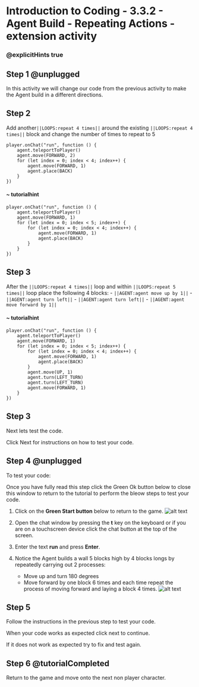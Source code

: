 # Introduction to Coding - 3.3.2 - Agent Build - Repeating Actions - extension activity

### @explicitHints true

## Step 1 @unplugged
In this activity we will change our code from the previous activity to make the Agent build in a different directions.

## Step 2
Add another``||LOOPS:repeat 4 times||`` around the existing ``||LOOPS:repeat 4 times||`` block and change the number of times to repeat to 5


```template
player.onChat("run", function () {
    agent.teleportToPlayer()
    agent.move(FORWARD, 2)
    for (let index = 0; index < 4; index++) {
        agent.move(FORWARD, 1)
        agent.place(BACK)
    }
})
```
#### ~ tutorialhint
```blocks
player.onChat("run", function () {
    agent.teleportToPlayer()
    agent.move(FORWARD, 1)
    for (let index = 0; index < 5; index++) {
        for (let index = 0; index < 4; index++) {
            agent.move(FORWARD, 1)
            agent.place(BACK)
        }
    }
})
```

## Step 3
After the ``||LOOPS:repeat 4 times||`` loop and within ``||LOOPS:repeat 5 times||`` loop place the following 4 blocks:
	- ``||AGENT:agent move up by 1||``
	- ``||AGENT:agent turn left||``
	- ``||AGENT:agent turn left||``
	- ``||AGENT:agent move forward by 1||``

#### ~ tutorialhint
```blocks
player.onChat("run", function () {
    agent.teleportToPlayer()
    agent.move(FORWARD, 1)
    for (let index = 0; index < 5; index++) {
        for (let index = 0; index < 4; index++) {
            agent.move(FORWARD, 1)
            agent.place(BACK)
        }
        agent.move(UP, 1)
        agent.turn(LEFT_TURN)
        agent.turn(LEFT_TURN)
        agent.move(FORWARD, 1)
    }
})
```

## Step 3
Next lets test the code.

Click Next for instructions on how to test your code.

## Step 4 @unplugged
To test your code:

Once you have fully read this step click the Green Ok button below to close this window to return to the tutorial to perform the bleow steps to test your code.

1. Click on the **Green Start button** below to return to the game.
![alt text](https://intro.codingcredentials.com/Lesson3/3.1.1/images/4.jpg?raw=true "Start")


2. Open the chat window by pressing the **t** key on the keyboard or if you are on a touchscreen device click the chat button at the top of the screen.


3. Enter the text **run** and press **Enter**.


4. Notice the Agent builds a wall 5 blocks high by 4 blocks longs by repeatedly carrying out 2 processes:
	- Move up and turn 180 degrees
	- Move forward by one block 6 times and each time repeat the process of moving forward and laying a block 4 times.
![alt text](https://intro.codingcredentials.com/Lesson4/4.3.2/images/2.jpg?raw=true "Run")

## Step 5
Follow the instructions in the previous step to test your code.

When your code works as expected click next to continue.

If it does not work as expected try to fix and test again.

## Step 6 @tutorialCompleted
Return to the game and move onto the next non player character.
